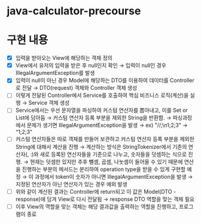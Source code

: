 # java-calculator-precourse

# 구현 내용

- [X]  입력을 받아오는 View에 해당하는 객체 정의
- [X]  View에서 유저의 입력을 받은 후 null인지 확인
  → 입력이 null인 경우 IllegalArgumentException를 발생
- [X]  입력이 null이 아닌 경우 Model에 해당하는 DTO를 이용하여 데이터를 Controller로 전달
  → DTO(request) 객체와 Controller 객체 생성
- [ ]  이렇게 전달된 Controller에서 Service를 호출하여 핵심 비즈니스 로직(계산)을 실행
  → Service 객체 생성
- [ ]  Service에서는 우선 문자열을 파싱하여 커스텀 연산자를 뽑아내고, 이를 Set or List에 담아둠
  → 커스텀 연산자 등록 부분을 제외한 String을 반환함.
  → 파싱과정에서 문제가 생기면 IllegalArgumentException을 발생
  → ex) "//;\n1;2;3" → “1;2;3”
- [ ]  커스텀 연산자들은 따로 객체를 만들어 보관하고 커스텀 연산자 등록 부분을 제외한 String에 대해서 계산을 진행
  → 계산하는 방식은 StringTokenizer에서 기존의 연산자(, :)와 새로 등록된 연산자들을 기준으로 나누고, 숫자들을 덧셈하는 식으로 진행.
  → 현재는 덧셈만 있지만 추후 뺄셈, 곱셈, 나눗셈이 들어올 수 있기 때문에 연산을 진행하는 부분의 메서드는 분리하여 operation type을 받을 수 있게 구현할 예정
  → 이 과정에서 token이 숫자가 아니면 IllegalArgumentException을 발생 → 지정된 연산자가 아닌 연산자가 있는 경우 예외 발생
- [ ]  위와 같이 계산된 결과는 Controller에 return되고 이 값은 Model(DTO - response)에 담겨 View로 다시 전달됨
  → response DTO 역할을 맞는 객체 필요
- [ ]  이후 View의 역할을 맞는 객체는 해당 결과값을 출력하는 역할을 진행하고, 프로그램이 종료